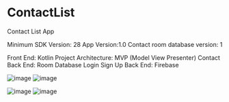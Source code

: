 # ContactList
Contact List App

Minimum SDK Version: 28
App Version:1.0
Contact room database version: 1

Front End: Kotlin 
Project Architecture: MVP (Model View Presenter)
Contact Back End: Room Database
Login Sign Up Back End: Firebase

 
 ![image](https://user-images.githubusercontent.com/50762218/208508991-842db494-33ea-45ba-b002-9282d5f4d543.png)
![image](https://user-images.githubusercontent.com/50762218/208509064-87f7dd9e-618d-44e0-af68-4ace3f2b12c8.png)

![image](https://user-images.githubusercontent.com/50762218/208508593-a04150bc-ceb2-416f-bb44-f28e88d368aa.png)
![image](https://user-images.githubusercontent.com/50762218/208508901-41bf4aef-002d-4eab-931e-bc9b0bd59149.png)
